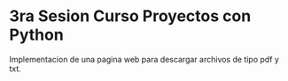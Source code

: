 # 3ra Sesion Curso Proyectos con Python
Implementacion de una pagina web para descargar archivos de tipo pdf y txt.